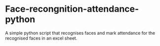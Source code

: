 # Face-recongnition-attendance-python
A simple python script that recognises faces and mark attendance for the recognised faces in an excel sheet.
